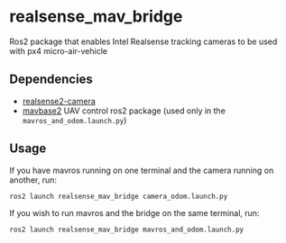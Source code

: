 # realsense_mav_bridge
Ros2 package that enables Intel Realsense tracking cameras to be used with px4 micro-air-vehicle

## Dependencies
* [realsense2-camera](https://github.com/IntelRealSense/realsense-ros)
* [mavbase2](https://github.com/SkyRats/mavbase2) UAV control ros2 package (used only in the ```mavros_and_odom.launch.py```)


## Usage
If you have mavros running on one terminal and the camera running on another, run:

```ros2 launch realsense_mav_bridge camera_odom.launch.py```

If you wish to run mavros and the bridge on the same terminal, run:

```ros2 launch realsense_mav_bridge mavros_and_odom.launch.py```